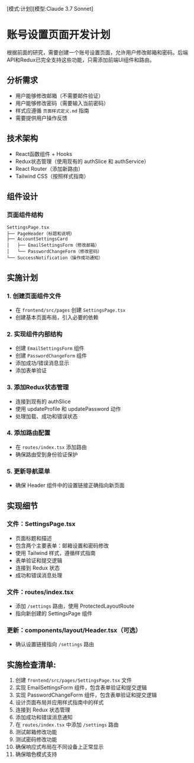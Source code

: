
[模式:计划][模型:Claude 3.7 Sonnet]

# 账号设置页面开发计划

根据前面的研究，需要创建一个账号设置页面，允许用户修改邮箱和密码。后端API和Redux已完全支持这些功能，只需添加前端UI组件和路由。

## 分析需求
- 用户能够修改邮箱（不需要邮件验证）
- 用户能够修改密码（需要输入当前密码）
- 样式应遵循 `页面样式定义.md` 指南
- 需要提供用户操作反馈

## 技术架构
- React函数组件 + Hooks
- Redux状态管理（使用现有的 authSlice 和 authService）
- React Router（添加新路由）
- Tailwind CSS（按照样式指南）

## 组件设计

### 页面组件结构
```
SettingsPage.tsx
├── PageHeader（标题和说明）
├── AccountSettingsCard
│   ├── EmailSettingsForm（修改邮箱）
│   └── PasswordChangeForm（修改密码）
└── SuccessNotification（操作成功通知）
```

## 实施计划

### 1. 创建页面组件文件
- 在 `frontend/src/pages` 创建 `SettingsPage.tsx`
- 创建基本页面布局，引入必要的依赖

### 2. 实现组件内部结构
- 创建 `EmailSettingsForm` 组件
- 创建 `PasswordChangeForm` 组件
- 添加成功/错误消息显示
- 添加表单验证

### 3. 添加Redux状态管理
- 连接到现有的 authSlice
- 使用 updateProfile 和 updatePassword 动作
- 处理加载、成功和错误状态

### 4. 添加路由配置
- 在 `routes/index.tsx` 添加路由
- 确保路由受到身份验证保护

### 5. 更新导航菜单
- 确保 Header 组件中的设置链接正确指向新页面

## 实现细节

### 文件：SettingsPage.tsx
- 页面标题和描述
- 包含两个主要表单：邮箱设置和密码修改
- 使用 Tailwind 样式，遵循样式指南
- 表单验证和提交逻辑
- 连接到 Redux 状态
- 成功和错误消息处理

### 文件：routes/index.tsx
- 添加 `/settings` 路由，使用 ProtectedLayoutRoute
- 指向新创建的 SettingsPage 组件

### 更新：components/layout/Header.tsx（可选）
- 确认设置链接指向 `/settings` 路由

## 实施检查清单:
1. 创建 `frontend/src/pages/SettingsPage.tsx` 文件
2. 实现 EmailSettingsForm 组件，包含表单验证和提交逻辑
3. 实现 PasswordChangeForm 组件，包含表单验证和提交逻辑
4. 设计页面布局并应用样式指南中的样式
5. 连接到 Redux 状态管理
6. 添加成功和错误消息通知
7. 在 `routes/index.tsx` 中添加 `/settings` 路由
8. 测试邮箱修改功能
9. 测试密码修改功能
10. 确保响应式布局在不同设备上正常显示
11. 确保暗色模式支持
